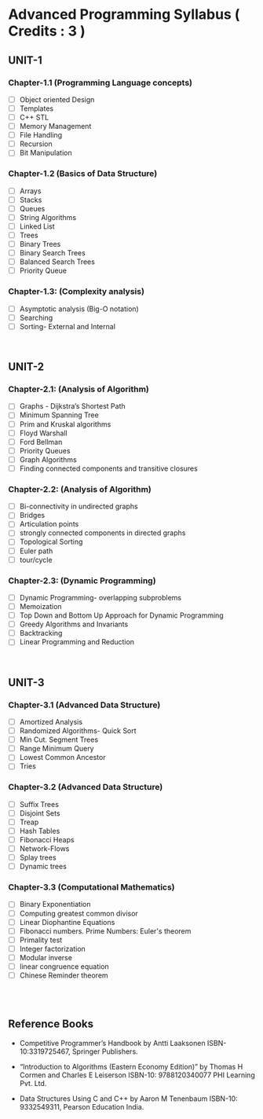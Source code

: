 # Advanced Programming Syllabus ( Credits : 3 )

## UNIT-1

### Chapter-1.1 (Programming Language concepts)

- [ ] Object oriented Design
- [ ] Templates
- [ ] C++ STL
- [ ] Memory Management
- [ ] File Handling
- [ ] Recursion
- [ ] Bit Manipulation

### Chapter-1.2 (Basics of Data Structure)

- [ ] Arrays
- [ ] Stacks
- [ ] Queues
- [ ] String Algorithms
- [ ] Linked List
- [ ] Trees
- [ ] Binary Trees
- [ ] Binary Search Trees
- [ ] Balanced Search Trees
- [ ] Priority Queue

### Chapter-1.3: (Complexity analysis)

- [ ] Asymptotic analysis (Big-O notation)
- [ ] Searching
- [ ] Sorting- External and Internal

</br>

## UNIT-2

### Chapter-2.1: (Analysis of Algorithm)

- [ ] Graphs - Dijkstra’s Shortest Path
- [ ] Minimum Spanning Tree
- [ ] Prim and Kruskal algorithms
- [ ] Floyd Warshall
- [ ] Ford Bellman
- [ ] Priority Queues
- [ ] Graph Algorithms
- [ ] Finding connected components and transitive closures

### Chapter-2.2: (Analysis of Algorithm)

- [ ] Bi-connectivity in undirected graphs
- [ ] Bridges
- [ ] Articulation points
- [ ] strongly connected components in directed graphs
- [ ] Topological Sorting
- [ ] Euler path
- [ ] tour/cycle

### Chapter-2.3: (Dynamic Programming)

- [ ] Dynamic Programming- overlapping subproblems
- [ ] Memoization
- [ ] Top Down and Bottom Up Approach for Dynamic Programming
- [ ] Greedy Algorithms and Invariants
- [ ] Backtracking
- [ ] Linear Programming and Reduction

</br>

## UNIT-3

### Chapter-3.1 (Advanced Data Structure)

- [ ] Amortized Analysis
- [ ] Randomized Algorithms- Quick Sort
- [ ] Min Cut. Segment Trees
- [ ] Range Minimum Query
- [ ] Lowest Common Ancestor
- [ ] Tries

### Chapter-3.2 (Advanced Data Structure)

- [ ] Suffix Trees
- [ ] Disjoint Sets
- [ ] Treap
- [ ] Hash Tables
- [ ] Fibonacci Heaps
- [ ] Network-Flows
- [ ] Splay trees
- [ ] Dynamic trees

### Chapter-3.3 (Computational Mathematics)

- [ ] Binary Exponentiation
- [ ] Computing greatest common divisor
- [ ] Linear Diophantine Equations
- [ ] Fibonacci numbers.  Prime Numbers: Euler's theorem
- [ ] Primality test
- [ ] Integer factorization
- [ ] Modular inverse
- [ ] linear congruence equation
- [ ] Chinese Reminder theorem

</br>
</br>

## Reference Books

- Competitive Programmer’s Handbook by Antti Laaksonen ISBN-10:3319725467, Springer Publishers.

- “Introduction to Algorithms (Eastern Economy Edition)” by Thomas H Cormen and Charles E Leiserson ISBN-10: 9788120340077 PHI Learning Pvt. Ltd.

- Data Structures Using C and C++ by Aaron M Tenenbaum ISBN-10: 9332549311, Pearson Education India.
